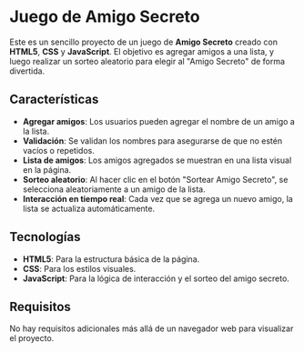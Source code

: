 # Juego de Amigo Secreto

Este es un sencillo proyecto de un juego de **Amigo Secreto** creado con **HTML5**, **CSS** y **JavaScript**. El objetivo es agregar amigos a una lista, y luego realizar un sorteo aleatorio para elegir al "Amigo Secreto" de forma divertida.

## Características

- **Agregar amigos**: Los usuarios pueden agregar el nombre de un amigo a la lista.
- **Validación**: Se validan los nombres para asegurarse de que no estén vacíos o repetidos.
- **Lista de amigos**: Los amigos agregados se muestran en una lista visual en la página.
- **Sorteo aleatorio**: Al hacer clic en el botón "Sortear Amigo Secreto", se selecciona aleatoriamente a un amigo de la lista.
- **Interacción en tiempo real**: Cada vez que se agrega un nuevo amigo, la lista se actualiza automáticamente.

## Tecnologías

- **HTML5**: Para la estructura básica de la página.
- **CSS**: Para los estilos visuales.
- **JavaScript**: Para la lógica de interacción y el sorteo del amigo secreto.

## Requisitos

No hay requisitos adicionales más allá de un navegador web para visualizar el proyecto.